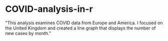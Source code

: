 # COVID-analysis-in-r
"This analysis examines COVID data from Europe and America. I focused on the United Kingdom and created a line graph that displays the number of new cases by month."
